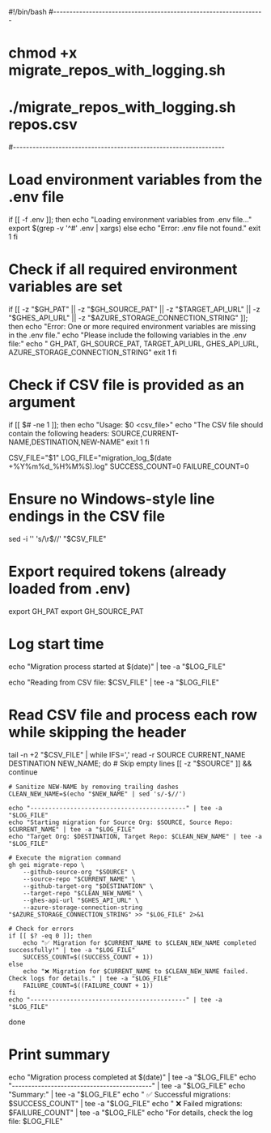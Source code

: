 #!/bin/bash
#-----------------------------------------------------------------
# chmod +x migrate_repos_with_logging.sh
# ./migrate_repos_with_logging.sh repos.csv
#-----------------------------------------------------------------

# Load environment variables from the .env file
if [[ -f .env ]]; then
    echo "Loading environment variables from .env file..."
    export $(grep -v '^#' .env | xargs)
else
    echo "Error: .env file not found."
    exit 1
fi

# Check if all required environment variables are set
if [[ -z "$GH_PAT" || -z "$GH_SOURCE_PAT" || -z "$TARGET_API_URL" || -z "$GHES_API_URL" || -z "$AZURE_STORAGE_CONNECTION_STRING" ]]; then
    echo "Error: One or more required environment variables are missing in the .env file."
    echo "Please include the following variables in the .env file:"
    echo "  GH_PAT, GH_SOURCE_PAT, TARGET_API_URL, GHES_API_URL, AZURE_STORAGE_CONNECTION_STRING"
    exit 1
fi

# Check if CSV file is provided as an argument
if [[ $# -ne 1 ]]; then
    echo "Usage: $0 <csv_file>"
    echo "The CSV file should contain the following headers: SOURCE,CURRENT-NAME,DESTINATION,NEW-NAME"
    exit 1
fi

CSV_FILE="$1"
LOG_FILE="migration_log_$(date +%Y%m%d_%H%M%S).log"
SUCCESS_COUNT=0
FAILURE_COUNT=0

# Ensure no Windows-style line endings in the CSV file
sed -i '' 's/\r$//' "$CSV_FILE"

# Export required tokens (already loaded from .env)
export GH_PAT
export GH_SOURCE_PAT

# Log start time
echo "Migration process started at $(date)" | tee -a "$LOG_FILE"

echo "Reading from CSV file: $CSV_FILE" | tee -a "$LOG_FILE"

# Read CSV file and process each row while skipping the header
tail -n +2 "$CSV_FILE" | while IFS=',' read -r SOURCE CURRENT_NAME DESTINATION NEW_NAME; do
    # Skip empty lines
    [[ -z "$SOURCE" ]] && continue  

    # Sanitize NEW-NAME by removing trailing dashes
    CLEAN_NEW_NAME=$(echo "$NEW_NAME" | sed 's/-$//')

    echo "-------------------------------------------" | tee -a "$LOG_FILE"
    echo "Starting migration for Source Org: $SOURCE, Source Repo: $CURRENT_NAME" | tee -a "$LOG_FILE"
    echo "Target Org: $DESTINATION, Target Repo: $CLEAN_NEW_NAME" | tee -a "$LOG_FILE"

    # Execute the migration command
    gh gei migrate-repo \
        --github-source-org "$SOURCE" \
        --source-repo "$CURRENT_NAME" \
        --github-target-org "$DESTINATION" \
        --target-repo "$CLEAN_NEW_NAME" \
        --ghes-api-url "$GHES_API_URL" \
        --azure-storage-connection-string "$AZURE_STORAGE_CONNECTION_STRING" >> "$LOG_FILE" 2>&1

    # Check for errors
    if [[ $? -eq 0 ]]; then
        echo "✅ Migration for $CURRENT_NAME to $CLEAN_NEW_NAME completed successfully!" | tee -a "$LOG_FILE"
        SUCCESS_COUNT=$((SUCCESS_COUNT + 1))
    else
        echo "❌ Migration for $CURRENT_NAME to $CLEAN_NEW_NAME failed. Check logs for details." | tee -a "$LOG_FILE"
        FAILURE_COUNT=$((FAILURE_COUNT + 1))
    fi
    echo "-------------------------------------------" | tee -a "$LOG_FILE"
done

# Print summary
echo "Migration process completed at $(date)" | tee -a "$LOG_FILE"
echo "-------------------------------------------" | tee -a "$LOG_FILE"
echo "Summary:" | tee -a "$LOG_FILE"
echo "  ✅ Successful migrations: $SUCCESS_COUNT" | tee -a "$LOG_FILE"
echo "  ❌ Failed migrations: $FAILURE_COUNT" | tee -a "$LOG_FILE"
echo "For details, check the log file: $LOG_FILE"
